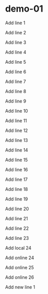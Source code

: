 # demo-01

Add line 1

Add line 2

Add line 3

Add line 4

Add line 5

Add line 6

Add line 7

Add line 8

Add line 9

Add line 10

Add line 11

Add line 12

Add line 13

Add line 14

Add line 15

Add line 16

Add line 17

Add line 18

Add line 19

Add line 20

Add line 21

Add line 22

Add line 23

Add local 24

Add online 24

Add online 25

Add online 26

Add new line 1

